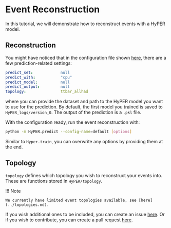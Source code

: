 Event Reconstruction
=======================

In this tutorial, we will demonstrate how to reconstruct events with a HyPER model.

Reconstruction
-----------

You might have noticed that in the configuration file shown [here](train.md), there are a few prediction-related settings:
```yaml
predict_set:            null
predict_with:           "cpu"
predict_model:          null
predict_output:         null
topology:               ttbar_allhad
```
where you can provide the dataset and path to the HyPER model you want to use for the prediction. By default, the first model you trained is saved to `HyPER_logs/version_0`. The output of the prediction is a `.pkl` file.

With the configuration ready, run the event reconstruction with:
```bash
python -m HyPER.predict --config-name=default [options]
```
Similar to `Hyper.train`, you can overwrite any options by providing them at the end.


Topology
-----------

`topology` defines which topology you wish to reconstruct your events into. These are functions stored in `HyPER/topology`.

!!! Note

    We currently have limited event topologies available, see [here](../topologies.md).

If you wish additional ones to be included, you can create an issue [here](https://github.com/tzuhanchang/HyPER/issues).
Or if you wish to contribute, you can create a pull request [here](https://github.com/tzuhanchang/HyPER/pulls).